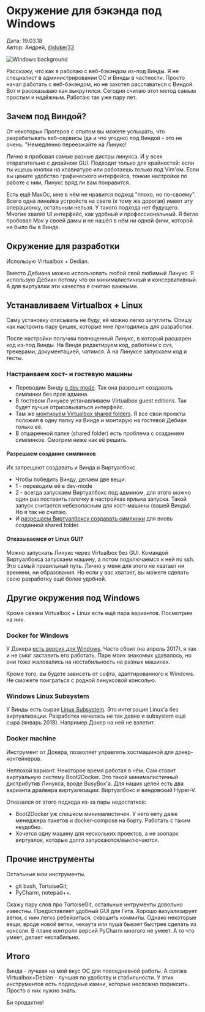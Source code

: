 # Окружение для бэкэнда под Windows

Дата: 19.03.18 <br>
Автор: Андрей, [@duker33](https://t.me/duker33)

![Windows background](/out/images/dev/with_windows/background.jpg)

Расскажу, что как я работаю с веб-бэкэндом из-под Винды.
Я не специалист в администрировании ОС и Винды в частности.
Просто начал работать с веб-бэкэндом, но не захотел расставаться с Виндой.
Вот и рассказываю как выкрутился.
Сегодня считаю этот метод самым простым и надёжным. 
Работаю так уже пару лет.

## Зачем под Виндой?
От некоторых Прогеров с опытом вы можете услышать,
что разрабатывать веб-сервисы (да и что угодно) под Виндой - это не очень.
"Немедленно переезжайте на Линукс!

Лично я пробовал самые разные дистры линукса.
И у всех отвратительно с дизайном GUI.
Подходит только для крайностей:
если ты ищешь кнопки на клавиатуре или работаешь только под Vim'ом.
Если вы цените удобство графического интерфейса,
тонкие настройки по работе с ним, Линукс вряд ли вам понравится.

Есть ещё МакОс, мне в нём не нравится подход "плохо, но по-своему".
Всего одна линейка устройств на свете (к тому же дорогая)
имеет эту операционку, остальным нельзя. У такого подхода нет будущего.
Многие хвалят UI интерфейс, как удобный и профессиональный.
Я бегло пробовал Мак у своей дамы и не нашёл в нём ни одной фичи,
которой не было бы в Винде.

## Окружение для разработки
Использую Virtualbox + Dedian.

Вместо Дебиана можно использовать любой свой любимый Линукс.
Я использую Дебиан потому что он минималистичный и консервативный.
А для виртуалки эти качества я считаю важными.

## Устанавливаем Virtualbox + Linux
Саму установку описывать не буду, её можно легко загуглить.
Опишу как настроить пару фишек, которые мне пригодились для разработки.

После настройки получим полноценный Линукс,
в который расшарен код из-под Винды.
На Винде редактируем код, работаем с cvs, трекерами, документацией, чатимся.
А на Линуксе запускаем код и тесты.

### Настраиваем хост- и гостевую машины
- Переводим Винду
[в dev mode](https://www.howtogeek.com/292914/what-is-developer-mode-in-windows-10/).
Так она разрешит создавать симлинки без прав админа.
- В гостевом Линуксе устанавливаем Virtualbox guest editions.
Так будет лучше отрисовываться интерфейс.
- Там же
[монтируем Virtualbox shared folders](https://help.ubuntu.com/community/VirtualBox/SharedFolders).
Я все свои проекты положил в одну папку на Винде и монтирую
на гостевой Дебиан только её.
- В отшаренной папке (shared folder) есть проблема с созданием симлинков.
Смотрим ниже как её решить.

#### Разрешаем создание симлинков
Их запрещают создавать и Винда и Виртуалбокс.
- Чтобы победить Винду, делаем две вещи:
- 1 - переводим её в dev-mode
- 2 - всегда запускаем Виртуалбокс под админом,
для этого можно один раз поставить галочку в настройках ярлыка запуска.
Такой запуск считается небезопасным для хост-машины (вашей Винды).
Но я так не считаю.
- И [разрешаем Виртуалбоксу создавать симлинки](https://askubuntu.com/a/446328/640119)
для вновь созданной shared folder.

#### Отказываемся от Linux GUI?
Можно запускать Линукс через Virtualbox без GUI.
Командой Виртуалбокса запускаем машину,
а потом подключаемся к ней по ssh.
Это самый правильный путь.
Лично у меня для этого не хватает ни времени, ни образования.
Но если у вас хватает, вы можете сделать свою разработку ещё более удобной.


## Другие окружения под Windows
Кроме связки Virtualbox + Linux есть ещё пара вариантов.
Посмотрим на них.

### Docker for Windows
У Докера [есть версия для Windows](https://docs.docker.com/docker-for-windows/).
Часто сбоит (на апрель 2017), я так и не смог заставить его работать.
Паре моих знакомых удавалось, но они тоже жаловались на нестабильность
на разных машинах.

Кроме того, вы будете зависеть от софта, адаптированного к Windows.
Не сможете поиграться с родной линуксовой консолью.

### Windows Linux Subsystem
У Винды есть сырая [Linux Subsystem](https://docs.microsoft.com/en-us/windows/wsl/install-win10).
Это интеграция Linux'а без виртуализации.
Разработка началась не так давно и subsystem ещё сыра (январь 2018).
Например Докер на ней не взлетит.

### Docker machine
Инструмент от Докера, позволяет управлять  хостмашиной для докер-контейнеров.

Неплохой вариант. Некоторое время работал в нём.
Сам ставит виртуальную систему Boot2Docker.
Это такой минималистичный дистрибутив Линукса, вроде BusyBox'а.
Для наших целей есть два варианта драйвера виртуализации:
Виртуалбокс и виндовский Hyper-V.

Отказался от этого подхода из-за пары недостатков:

- Boot2Docker уж слишком минималистичен.
У него нету даже менеджера пакетов и docker-compose на борту.
Работать с таким неудобно.
- Хочется одну машину для нескольких проектов,
а не зоопарк виртуалок, которые долго запускаются/выключаются.

## Прочие инструменты
Остальные мои инструменты.

- git bash, TortoiseGit;
- PyCharm, notepad++.

Скажу пару слов про TortoiseGit,
остальные интрументы довольно известны.
Предоставляет удобный GUI для Гита.
Хорошо визуализирует ветки, с ним легко ребейзиться,
сквошить коммиты.
Однако некоторые вещи, вроде новой ветки,
чекаута или пуша бывает быстрее сделать из консоли.
В плане контроля версий PyCharm многого не умеет.
А то что умеет, делает нестабильно.

## Итого
Винда - лучшая на мой вкус ОС для повседневной работы.
А связка Virtualbox+Debian - лучшая по удобству и стабильности.
У этих инструментов есть подводные камни, которые несложно пофиксить.
Просто о них нужно знать.

Би продактив!
